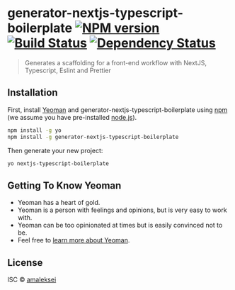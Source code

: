 # generator-nextjs-typescript-boilerplate [![NPM version][npm-image]][npm-url] [![Build Status][travis-image]][travis-url] [![Dependency Status][daviddm-image]][daviddm-url]
> Generates a scaffolding for a front-end workflow with NextJS, Typescript, Eslint and Prettier

## Installation

First, install [Yeoman](http://yeoman.io) and generator-nextjs-typescript-boilerplate using [npm](https://www.npmjs.com/) (we assume you have pre-installed [node.js](https://nodejs.org/)).

```bash
npm install -g yo
npm install -g generator-nextjs-typescript-boilerplate
```

Then generate your new project:

```bash
yo nextjs-typescript-boilerplate
```

## Getting To Know Yeoman

 * Yeoman has a heart of gold.
 * Yeoman is a person with feelings and opinions, but is very easy to work with.
 * Yeoman can be too opinionated at times but is easily convinced not to be.
 * Feel free to [learn more about Yeoman](http://yeoman.io/).

## License

ISC © [amaleksei]()


[npm-image]: https://badge.fury.io/js/generator-nextjs-typescript-boilerplate.svg
[npm-url]: https://npmjs.org/package/generator-nextjs-typescript-boilerplate
[travis-image]: https://travis-ci.com/amaleksei/generator-nextjs-typescript-boilerplate.svg?branch=master
[travis-url]: https://travis-ci.com/amaleksei/generator-nextjs-typescript-boilerplate
[daviddm-image]: https://david-dm.org/amaleksei/generator-nextjs-typescript-boilerplate.svg?theme=shields.io
[daviddm-url]: https://david-dm.org/amaleksei/generator-nextjs-typescript-boilerplate
